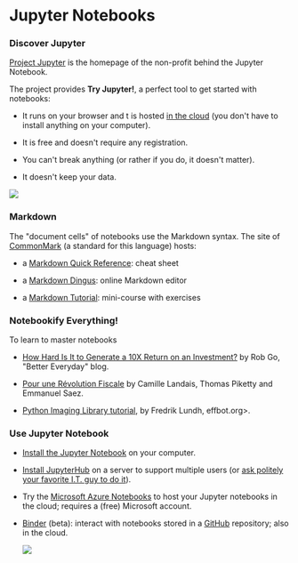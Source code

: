 
Jupyter Notebooks
================================================================================

### Discover Jupyter

[Project Jupyter] is the homepage of the non-profit behind the Jupyter Notebook.

The project provides **Try Jupyter!**, 
a perfect tool to get started with notebooks:

  - It runs on your browser and t is hosted [in the cloud][Rackspace]
    (you don't have to install anything on your computer).

  - It is free and doesn't require any registration.

  - You can't break anything
    (or rather if you do, it doesn't matter).

  - It doesn't keep your data.

[![](https://img.shields.io/badge/launch-Try%20Jupyter!-blue.svg)][Try Jupyter!]



### Markdown 

The "document cells" of notebooks use the Markdown syntax.
The site of [CommonMark] (a standard for this language) hosts:

  - a [Markdown Quick Reference]: cheat sheet

  - a [Markdown Dingus]: online Markdown editor

  - a [Markdown Tutorial]: mini-course with exercises


### Notebookify Everything!

To learn to master notebooks

  - [How Hard Is It to Generate a 10X Return on an Investment?] 
    by Rob Go, "Better Everyday" blog.

  - [Pour une Révolution Fiscale]
    by Camille Landais, Thomas Piketty and Emmanuel Saez.

  - [Python Imaging Library tutorial], by Fredrik Lundh, effbot.org>.

### Use Jupyter Notebook

  - [Install the Jupyter Notebook] on your computer.

  - [Install JupyterHub] on a server to support multiple users 
    (or [ask politely your favorite I.T. guy to do it][HJ]).

  - Try the [Microsoft Azure Notebooks] to host your Jupyter notebooks in the cloud; 
    requires a (free) Microsoft account.

  - [Binder] (beta): interact with notebooks stored in a [GitHub] repository; 
    also in the cloud.  

    [![](https://img.shields.io/badge/launch-binder-blue.svg)](https://mybinder.org/v2/gh/boisgera/MEDIANE/master)



[Project Jupyter]: http://jupyter.org/
[Try Jupyter!]: https://try.jupyter.org/ 
[Rackspace]: https://www.rackspace.com/

[CommonMark]: http://commonmark.org/
[Markdown Quick Reference]: http://commonmark.org/help/
[Markdown Dingus]: http://spec.commonmark.org/dingus/
[Markdown Tutorial]: http://commonmark.org/help/tutorial/

[A gallery of interesting Jupyter Notebooks]: https://github.com/jupyter/jupyter/wiki/A-gallery-of-interesting-Jupyter-Notebooks
[How Hard Is It to Generate a 10X Return on an Investment?]: https://bettereveryday.vc/how-hard-is-it-to-generate-a-10x-return-on-an-investment-9c1656d6c3af
[Python Imaging Library tutorial]: http://effbot.org/imagingbook/introduction.htm
[Pour une Révolution Fiscale]: http://www.revolution-fiscale.fr/

[Install the Jupyter Notebook]: http://jupyter.org/install.html
[Install JupyterHub]: https://github.com/jupyterhub/jupyterhub
[HJ]: https://i.ytimg.com/vi/eBh5LBftgpY/maxresdefault.jpg
[Microsoft Azure Notebooks]: https://notebooks.azure.com/
[Binder]: https://mybinder.org/
[GitHub]: https://github.com/
